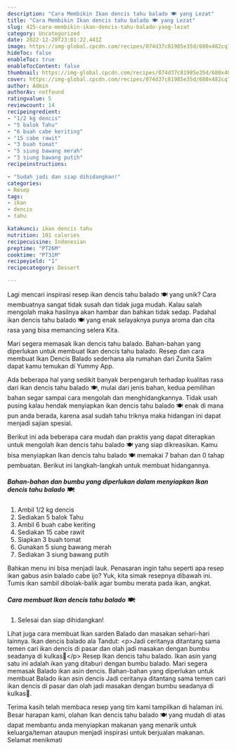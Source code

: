 ```yaml
---
description: "Cara Membikin Ikan dencis tahu balado 🍽 yang Lezat"
title: "Cara Membikin Ikan dencis tahu balado 🍽 yang Lezat"
slug: 425-cara-membikin-ikan-dencis-tahu-balado-yang-lezat
category: Uncategorized
date: 2022-12-20T23:01:22.441Z
image: https://img-global.cpcdn.com/recipes/074d37c81985e35d/680x482cq70/ikan-dencis-tahu-balado-foto-resep-utama.jpg
hideToc: false
enableToc: true
enableTocContent: false
thumbnail: https://img-global.cpcdn.com/recipes/074d37c81985e35d/680x482cq70/ikan-dencis-tahu-balado-foto-resep-utama.jpg
cover: https://img-global.cpcdn.com/recipes/074d37c81985e35d/680x482cq70/ikan-dencis-tahu-balado-foto-resep-utama.jpg
author: Admin
authorAv: notfound
ratingvalue: 5
reviewcount: 14
recipeingredient:
- "1/2 kg dencis"
- "5 balok Tahu"
- "6 buah cabe keriting"
- "15 cabe rawit"
- "3 buah tomat"
- "5 siung bawang merah"
- "3 siung bawang putih"
recipeinstructions:

- "Sudah jadi dan siap dihidangkan!"
categories:
- Resep
tags:
- ikan
- dencis
- tahu

katakunci: ikan dencis tahu 
nutrition: 101 calories
recipecuisine: Indonesian
preptime: "PT26M"
cooktime: "PT31M"
recipeyield: "1"
recipecategory: Dessert

---
```





Lagi mencari inspirasi resep ikan dencis tahu balado 🍽 yang unik? Cara membuatnya sangat tidak susah dan tidak juga mudah. Kalau salah mengolah maka hasilnya akan hambar dan bahkan tidak sedap. Padahal ikan dencis tahu balado 🍽 yang enak selayaknya punya aroma dan cita rasa yang bisa memancing selera Kita.





Mari segera memasak Ikan dencis tahu balado. Bahan-bahan yang diperlukan untuk membuat Ikan dencis tahu balado. Resep dan cara membuat Ikan Dencis Balado sederhana ala rumahan dari Zunita Salim dapat kamu temukan di Yummy App.

Ada beberapa hal yang sedikit banyak berpengaruh terhadap kualitas rasa dari ikan dencis tahu balado 🍽, mulai dari jenis bahan, kedua pemilihan bahan segar sampai cara mengolah dan menghidangkannya. Tidak usah pusing kalau hendak menyiapkan ikan dencis tahu balado 🍽 enak di mana pun anda berada, karena asal sudah tahu triknya maka hidangan ini dapat menjadi sajian spesial.






Berikut ini ada beberapa cara mudah dan praktis yang dapat diterapkan untuk mengolah ikan dencis tahu balado 🍽 yang siap dikreasikan. Kamu bisa menyiapkan Ikan dencis tahu balado 🍽 memakai 7 bahan dan 0 tahap pembuatan. Berikut ini langkah-langkah untuk membuat hidangannya.

<!--inarticleads1-->

##### Bahan-bahan dan bumbu yang diperlukan dalam menyiapkan Ikan dencis tahu balado 🍽:

1. Ambil 1/2 kg dencis
1. Sediakan 5 balok Tahu
1. Ambil 6 buah cabe keriting
1. Sediakan 15 cabe rawit
1. Siapkan 3 buah tomat
1. Gunakan 5 siung bawang merah
1. Sediakan 3 siung bawang putih


Bahkan menu ini bisa menjadi lauk. Penasaran ingin tahu seperti apa resep ikan gabus asin balado cabe ijo? Yuk, kita simak resepnya dibawah ini. Tumis ikan sambil dibolak-balik agar bumbu merata pada ikan, angkat. 

<!--inarticleads2-->

##### Cara membuat Ikan dencis tahu balado 🍽:


1. Selesai dan siap dihidangkan!

Lihat juga cara membuat Ikan sarden Balado dan masakan sehari-hari lainnya. Ikan dencis balado ala Tandut: &lt;p&gt;Jadi ceritanya ditantang sama temen cari ikan dencis di pasar dan olah jadi masakan dengan bumbu seadanya di kulkas🤤&lt;/p&gt; Resep Ikan dencis tahu balado. Ikan asin yang satu ini adalah ikan yang ditaburi dengan bumbu balado. Mari segera memasak Balado ikan asin dencis. Bahan-bahan yang diperlukan untuk membuat Balado ikan asin dencis Jadi ceritanya ditantang sama temen cari ikan dencis di pasar dan olah jadi masakan dengan bumbu seadanya di kulkas🤤. 

Terima kasih telah membaca resep yang tim kami tampilkan di halaman ini. Besar harapan kami, olahan Ikan dencis tahu balado 🍽 yang mudah di atas dapat membantu anda menyiapkan makanan yang menarik untuk keluarga/teman ataupun menjadi inspirasi untuk berjualan makanan. Selamat menikmati
